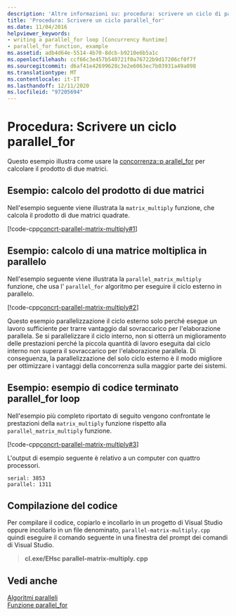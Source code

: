 ```yaml
---
description: 'Altre informazioni su: procedura: scrivere un ciclo di parallel_for'
title: 'Procedura: Scrivere un ciclo parallel_for'
ms.date: 11/04/2016
helpviewer_keywords:
- writing a parallel_for loop [Concurrency Runtime]
- parallel_for function, example
ms.assetid: adb4d64e-5514-4b70-8dcb-b9210e6b5a1c
ms.openlocfilehash: ccf66c3e457b540721f0a76722b9d17206cf0f7f
ms.sourcegitcommit: d6af41e42699628c3e2e6063ec7b03931a49a098
ms.translationtype: MT
ms.contentlocale: it-IT
ms.lasthandoff: 12/11/2020
ms.locfileid: "97205694"
---
```

# <a name="how-to-write-a-parallel_for-loop"></a>Procedura: Scrivere un ciclo parallel_for

Questo esempio illustra come usare la [concorrenza::p arallel_for](reference/concurrency-namespace-functions.md#parallel_for) per calcolare il prodotto di due matrici.

## <a name="example-compute-the-product-of-two-matrices"></a>Esempio: calcolo del prodotto di due matrici

Nell'esempio seguente viene illustrata la `matrix_multiply` funzione, che calcola il prodotto di due matrici quadrate.

[!code-cpp[concrt-parallel-matrix-multiply#1](../../parallel/concrt/codesnippet/cpp/how-to-write-a-parallel-for-loop_1.cpp)]

## <a name="example-compute-a-matrix-multiply-in-parallel"></a>Esempio: calcolo di una matrice moltiplica in parallelo

Nell'esempio seguente viene illustrata la `parallel_matrix_multiply` funzione, che usa l' `parallel_for` algoritmo per eseguire il ciclo esterno in parallelo.

[!code-cpp[concrt-parallel-matrix-multiply#2](../../parallel/concrt/codesnippet/cpp/how-to-write-a-parallel-for-loop_2.cpp)]

Questo esempio parallelizzazione il ciclo esterno solo perché esegue un lavoro sufficiente per trarre vantaggio dal sovraccarico per l'elaborazione parallela. Se si parallelizzare il ciclo interno, non si otterrà un miglioramento delle prestazioni perché la piccola quantità di lavoro eseguita dal ciclo interno non supera il sovraccarico per l'elaborazione parallela. Di conseguenza, la parallelizzazione del solo ciclo esterno è il modo migliore per ottimizzare i vantaggi della concorrenza sulla maggior parte dei sistemi.

## <a name="example-finished-parallel_for-loop-code-sample"></a>Esempio: esempio di codice terminato parallel_for loop

Nell'esempio più completo riportato di seguito vengono confrontate le prestazioni della `matrix_multiply` funzione rispetto alla `parallel_matrix_multiply` funzione.

[!code-cpp[concrt-parallel-matrix-multiply#3](../../parallel/concrt/codesnippet/cpp/how-to-write-a-parallel-for-loop_3.cpp)]

L'output di esempio seguente è relativo a un computer con quattro processori.

```Output
serial: 3853
parallel: 1311
```

## <a name="compiling-the-code"></a>Compilazione del codice

Per compilare il codice, copiarlo e incollarlo in un progetto di Visual Studio oppure incollarlo in un file denominato, `parallel-matrix-multiply.cpp` quindi eseguire il comando seguente in una finestra del prompt dei comandi di Visual Studio.

> **cl.exe/EHsc parallel-matrix-multiply. cpp**

## <a name="see-also"></a>Vedi anche

[Algoritmi paralleli](../../parallel/concrt/parallel-algorithms.md)<br/>
[Funzione parallel_for](reference/concurrency-namespace-functions.md#parallel_for)
